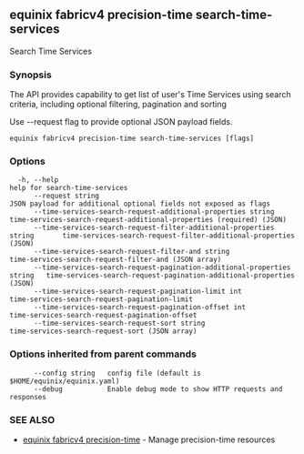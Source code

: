 ## equinix fabricv4 precision-time search-time-services

Search Time Services

### Synopsis

The API provides capability to get list of user's Time Services using search criteria, including optional filtering, pagination and sorting

Use --request flag to provide optional JSON payload fields.

```
equinix fabricv4 precision-time search-time-services [flags]
```

### Options

```
  -h, --help                                                                   help for search-time-services
      --request string                                                         JSON payload for additional optional fields not exposed as flags
      --time-services-search-request-additional-properties string              time-services-search-request-additional-properties (required) (JSON)
      --time-services-search-request-filter-additional-properties string       time-services-search-request-filter-additional-properties (JSON)
      --time-services-search-request-filter-and string                         time-services-search-request-filter-and (JSON array)
      --time-services-search-request-pagination-additional-properties string   time-services-search-request-pagination-additional-properties (JSON)
      --time-services-search-request-pagination-limit int                      time-services-search-request-pagination-limit
      --time-services-search-request-pagination-offset int                     time-services-search-request-pagination-offset
      --time-services-search-request-sort string                               time-services-search-request-sort (JSON array)
```

### Options inherited from parent commands

```
      --config string   config file (default is $HOME/equinix/equinix.yaml)
      --debug           Enable debug mode to show HTTP requests and responses
```

### SEE ALSO

* [equinix fabricv4 precision-time](equinix_fabricv4_precision-time.md)	 - Manage precision-time resources

